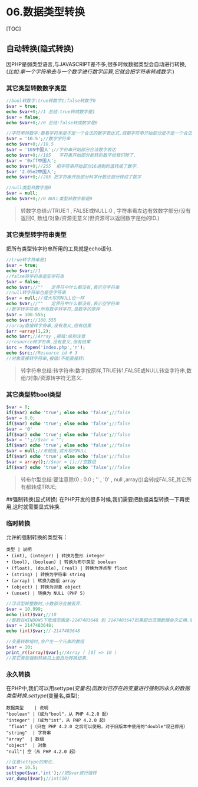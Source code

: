 # 06.数据类型转换
[TOC]

## 自动转换(隐式转换)
因PHP是弱类型语言,与JAVASCRIPT差不多,很多时候数据类型会自动进行转换,(*比如:拿一个字符串去与一个数字进行数学运算,它就会把字符串转成数字*.)
### 其它类型转数数字类型
```php
//bool转数字:true转数字1;false转数字0
$var = true;
echo $var+0;//1 总结:true转成数字是1
$var = false;
echo $var+0;//0 总结:false转成数字是0

//字符串转数字:要看字符串是不是一个合法的数字表达式,或都字符串开始部分是不是一个合法的数字表达式.
$var = '10.5';//数字字符串
echo $var+0;//10.5
$var = '105中国人';//字符串开始部分合法数字表达
echo $var+0;//105   字符串开始部分能转的数字给我们转了.
$var = '0xff中国人';
echo $var+0;//255  把字符串开始部分16进制的值转成了数字.
$var '2.05e2中国人';
echo $var+0;//205 把字符串开始部分科学计数法部分转成了数字

//null类型转数字是0
$var = null;
echo $var+0;//0 NULL类型转数字都是0
```
> 转数字总结://TRUE:1 , FALSE或NULL:0 , 字符串看左边有效数字部分/没有返回0, 数组/对象/资源无意义(但资源可以返回数字是他的ID.)

### 其它类型转字符串类型
把所有类型转字符串所用的工具就是echo语句.
```php
//true转字符串是1
$var = true;
echo $var;//1
//false转字符串是空字符串
$var = false;
echo $var;//""   定界符中什么都没有,表示空字符串
//null转字符串也是空字符串
$var = null;//或大写的NULL也一样
echo $var;//""   定界符中什么都没有,表示空字符串
//数字转字符串:所有数字转字符,是数字的原样
$var = 100.555;
echo $var;//100.555
//array直接转字符串,没有意义,但有结果
$arr =array(1,2);
echo $arr;//Array ,报错:级别注意
//resource转字符串,没有意义,但有结果
$src = fopen('index.php','r');
echo $src;//Resource id # 3
//对象直接转字符串,报错(不能直接转)
```
> 转字符串总结:转字符串:数字按原样,TRUE转1,FALSE或NULL转空字符串,数组/对象/资源转字符无意义.	

### 其它类型转bool类型

```php
$var = 0;
if($var) echo 'true'; else echo 'false';//false
$var = 0.0;
if($var) echo 'true'; else echo 'false';//false
$var = '0'
if($var) echo 'true'; else echo 'false';//false
$var = '';//$var = "";
if($var) echo 'true'; else echo 'false';//false
$var = null;//未赋值,或大写的NULL
if($var) echo 'true'; else echo 'false';//false
$var = array();//$var = [];//空数组
if($var) echo 'true'; else echo 'false';//false
```
> 转布尔型总结:要注意除(0 ; 0.0 ; '' , '0' , null ,array())会转成FALSE,其它所有都转成TRUE;

##强制转换(显式转换)
在PHP开发的很多时候,我们需要把数据类型转换一下再使用,这时就需要显式转换.
### 临时转换
允许的强制转换的类型有： 
```table
类型 | 说明
• (int), (integer) | 转换为整形 integer 
• (bool), (boolean) | 转换为布尔类型 boolean 
• (float), (double), (real) | 转换为浮点型 float 
• (string) | 转换为字符串 string 
• (array) | 转换为数组 array 
• (object) | 转换为对象 object 
• (unset) | 转换为 NULL (PHP 5) 
```
```php
//浮点型转整数时,小数部分会被丢弃.
$var = 10.999;
echo (int)$var;//10  
//整数在WINDOWS下取值范围是-2147483648 到 2147483647如果超出范围数据会次正确.确切数值很难记下,以后记得近似值,是-21亿到21亿之间.
$var = 2147483648;
echo (int)$var;//-2147483648

//变量转数组时,会产生一个元素的数组
$var = 10;
print_r((array)$var);//Array ( [0] => 10 )
//其它类型强制转换见上面自动转换结果.
```

### 永久转换
在PHP中,我们可以用settype($变量名)函数对已存在的变量进行强制的永久的数据类型转换.
settype($变量名,类型);
```table
数据类型    | 说明
"boolean" |（或为"bool"，从 PHP 4.2.0 起）  
"integer" |（或为"int"，从 PHP 4.2.0 起）  
 "float" |（只在 PHP 4.2.0 之后可以使用，对于旧版本中使用的"double"现已停用）  
"string"  | 字符串
"array"  | 数组
"object"  | 对象
"null"| 空（从 PHP 4.2.0 起） 
```
```php
//注意settype的用法.
$var = 10.5;
settype($var,'int');//把$var进行强转
var_dump($var);//int(10)
```